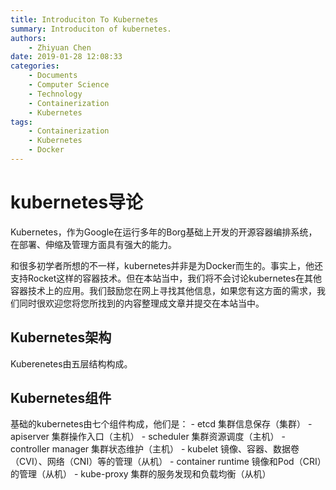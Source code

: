 ```yaml
---
title: Introduciton To Kubernetes
summary: Introduciton of kubernetes.
authors:
    - Zhiyuan Chen
date: 2019-01-28 12:08:33
categories: 
    - Documents
    - Computer Science
    - Technology
    - Containerization
    - Kubernetes
tags:
    - Containerization
    - Kubernetes
    - Docker
---
```

# kubernetes导论

Kubernetes，作为Google在运行多年的Borg基础上开发的开源容器编排系统，在部署、伸缩及管理方面具有强大的能力。

和很多初学者所想的不一样，kubernetes并非是为Docker而生的。事实上，他还支持Rocket这样的容器技术。但在本站当中，我们将不会讨论kubernetes在其他容器技术上的应用。我们鼓励您在网上寻找其他信息，如果您有这方面的需求，我们同时很欢迎您将您所找到的内容整理成文章并提交在本站当中。

## Kubernetes架构
Kuberenetes由五层结构构成。

## Kubernetes组件
基础的kubernetes由七个组件构成，他们是：
    - etcd                  集群信息保存（集群）
    - apiserver             集群操作入口（主机）
    - scheduler             集群资源调度（主机）
    - controller manager    集群状态维护（主机）
    - kubelet               镜像、容器、数据卷（CVI）、网络（CNI）等的管理（从机）
    - container runtime     镜像和Pod（CRI）的管理（从机）
    - kube-proxy            集群的服务发现和负载均衡（从机）